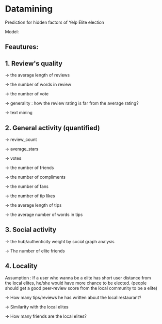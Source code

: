 # Datamining

Prediction for hidden factors of Yelp Elite election

Model: 

## Feautures:

## 1. Review's quality

-> the average length of reviews

-> the number of words in review

-> the number of vote

-> generality : how the review rating is far from the average rating?

-> text mining

## 2. General activity (quantified)

-> review_count

-> average_stars

-> votes

-> the number of friends

-> the number of compliments

-> the number of fans 

-> the number of tip likes

-> the average length of tips

-> the average number of words in tips

## 3. Social activity

-> the hub/authenticity weight by social graph analysis

-> The number of elite friends

## 4. Locality 

Assumption : If a user who wanna be a elite has short user distance from the local elites, he/she would have more chance to be elected. (people should get a good peer-review score from the local community to be a elite)

-> How many tips/reviews he has written about the local restaurant?

-> Similarity with the local elites 

-> How many friends are the local elites?
